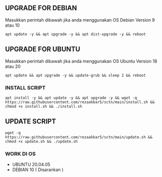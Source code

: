 
## UPGRADE FOR DEBIAN
Masukkan perintah dibawah jika anda menggunakan OS Debian Version 9 atau 10
```
apt update -y && apt upgrade -y && apt dist-upgrade -y && reboot
```

##  UPGRADE FOR UBUNTU
Masukkan perintah dibawah jika anda menggunakan OS Ubuntu Version 18 atau 20
```
apt update && apt upgrade -y && update-grub && sleep 2 && reboot
```
### INSTALL SCRIPT 
```
apt install -y && apt update -y && apt upgrade -y && wget -q https://raw.githubusercontent.com/rezaakbar5/sctn/main/install.sh && chmod +x install.sh && ./install.sh
```

## UPDATE SCRIPT
```
wget -q https://raw.githubusercontent.com/rezaakbar5/sctn/main/update.sh && chmod +x update.sh && ./update.sh
```

### WORK DI OS
- UBUNTU 20.04.05
- DEBIAN 10 ( Disarankan )
